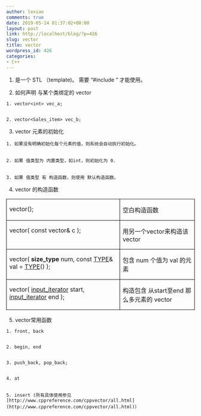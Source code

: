 ```yaml
---
author: lexiao
comments: true
date: 2019-05-14 01:37:02+00:00
layout: post
link: http://localhost/blog/?p=426
slug: vector
title: vector
wordpress_id: 426
categories:
- C++
---
```




  1. 是一个 STL （template)。 需要 “#include <vector>” 才能使用。


  2. 如何声明 与某个类绑定的 vector



    1. vector<int> vec_a;


    2. vector<Sales_item> vec_b; 


  3. vector 元素的初始化



    1. 如果没有明确初始化每个元素的值，则系统会自动执行初始化。


    2. 如果 值类型为 内置类型，如int，则初始化为 0.


    3. 如果 值类型 有 构造函数，则使用 默认构造函数。


  4. vector 的构造函数 
<table cellpadding="0" border="1" style="BORDER-RIGHT: medium none; BORDER-TOP: medium none; BORDER-LEFT: medium none; BORDER-BOTTOM: medium none; BORDER-COLLAPSE: collapse; mso-border-alt: solid windowtext .5pt; mso-yfti-tbllook: 480; mso-padding-alt: 0cm 5.4pt 0cm 5.4pt; mso-border-insideh: .5pt solid windowtext; mso-border-insidev: .5pt solid windowtext" cellspacing="0" >
<tbody >
<tr style="mso-yfti-irow: 0; mso-yfti-firstrow: yes" >

<td width="343" style="BORDER-RIGHT: windowtext 1pt solid; PADDING-RIGHT: 5.4pt; BORDER-TOP: windowtext 1pt solid; PADDING-LEFT: 5.4pt; PADDING-BOTTOM: 0cm; BORDER-LEFT: windowtext 1pt solid; WIDTH: 257.4pt; PADDING-TOP: 0cm; BORDER-BOTTOM: windowtext 1pt solid; BACKGROUND-COLOR: transparent; mso-border-alt: solid windowtext .5pt" valign="top" >





vector();

</td>

<td width="225" style="BORDER-RIGHT: windowtext 1pt solid; PADDING-RIGHT: 5.4pt; BORDER-TOP: windowtext 1pt solid; PADDING-LEFT: 5.4pt; PADDING-BOTTOM: 0cm; BORDER-LEFT: #ece9d8; WIDTH: 168.7pt; PADDING-TOP: 0cm; BORDER-BOTTOM: windowtext 1pt solid; BACKGROUND-COLOR: transparent; mso-border-alt: solid windowtext .5pt; mso-border-left-alt: solid windowtext .5pt" valign="top" >


空白构造函数

</td></tr>
<tr style="mso-yfti-irow: 1" >

<td width="343" style="BORDER-RIGHT: windowtext 1pt solid; PADDING-RIGHT: 5.4pt; BORDER-TOP: #ece9d8; PADDING-LEFT: 5.4pt; PADDING-BOTTOM: 0cm; BORDER-LEFT: windowtext 1pt solid; WIDTH: 257.4pt; PADDING-TOP: 0cm; BORDER-BOTTOM: windowtext 1pt solid; BACKGROUND-COLOR: transparent; mso-border-alt: solid windowtext .5pt; mso-border-top-alt: solid windowtext .5pt" valign="top" >





vector( const vector& c );

</td>

<td width="225" style="BORDER-RIGHT: windowtext 1pt solid; PADDING-RIGHT: 5.4pt; BORDER-TOP: #ece9d8; PADDING-LEFT: 5.4pt; PADDING-BOTTOM: 0cm; BORDER-LEFT: #ece9d8; WIDTH: 168.7pt; PADDING-TOP: 0cm; BORDER-BOTTOM: windowtext 1pt solid; BACKGROUND-COLOR: transparent; mso-border-alt: solid windowtext .5pt; mso-border-left-alt: solid windowtext .5pt; mso-border-top-alt: solid windowtext .5pt" valign="top" >


用另一个vector来构造该vector

</td></tr>
<tr style="mso-yfti-irow: 2" >

<td width="343" style="BORDER-RIGHT: windowtext 1pt solid; PADDING-RIGHT: 5.4pt; BORDER-TOP: #ece9d8; PADDING-LEFT: 5.4pt; PADDING-BOTTOM: 0cm; BORDER-LEFT: windowtext 1pt solid; WIDTH: 257.4pt; PADDING-TOP: 0cm; BORDER-BOTTOM: windowtext 1pt solid; BACKGROUND-COLOR: transparent; mso-border-alt: solid windowtext .5pt; mso-border-top-alt: solid windowtext .5pt" valign="top" >





vector( **size_type** num, const [TYPE](http://www.cppreference.com/containers.html)& val = [TYPE](http://www.cppreference.com/containers.html)() );

</td>

<td width="225" style="BORDER-RIGHT: windowtext 1pt solid; PADDING-RIGHT: 5.4pt; BORDER-TOP: #ece9d8; PADDING-LEFT: 5.4pt; PADDING-BOTTOM: 0cm; BORDER-LEFT: #ece9d8; WIDTH: 168.7pt; PADDING-TOP: 0cm; BORDER-BOTTOM: windowtext 1pt solid; BACKGROUND-COLOR: transparent; mso-border-alt: solid windowtext .5pt; mso-border-left-alt: solid windowtext .5pt; mso-border-top-alt: solid windowtext .5pt" valign="top" >


包含 num 个值为 val 的元素

</td></tr>
<tr style="mso-yfti-irow: 3; mso-yfti-lastrow: yes" >

<td width="343" style="BORDER-RIGHT: windowtext 1pt solid; PADDING-RIGHT: 5.4pt; BORDER-TOP: #ece9d8; PADDING-LEFT: 5.4pt; PADDING-BOTTOM: 0cm; BORDER-LEFT: windowtext 1pt solid; WIDTH: 257.4pt; PADDING-TOP: 0cm; BORDER-BOTTOM: windowtext 1pt solid; BACKGROUND-COLOR: transparent; mso-border-alt: solid windowtext .5pt; mso-border-top-alt: solid windowtext .5pt" valign="top" >


vector( [input_iterator](http://www.cppreference.com/iterators.html) start, [input_iterator](http://www.cppreference.com/iterators.html) end );

</td>

<td width="225" style="BORDER-RIGHT: windowtext 1pt solid; PADDING-RIGHT: 5.4pt; BORDER-TOP: #ece9d8; PADDING-LEFT: 5.4pt; PADDING-BOTTOM: 0cm; BORDER-LEFT: #ece9d8; WIDTH: 168.7pt; PADDING-TOP: 0cm; BORDER-BOTTOM: windowtext 1pt solid; BACKGROUND-COLOR: transparent; mso-border-alt: solid windowtext .5pt; mso-border-left-alt: solid windowtext .5pt; mso-border-top-alt: solid windowtext .5pt" valign="top" >


构造包含 从start至end 那么多元素的 vector

</td></tr></tbody></table>


  5. vector常用函数



    1. front, back


    2. begin, end


    3. push_back, pop_back;


    4. at


    5. insert (所有具体使用参见 [http://www.cppreference.com/cppvector/all.html](http://www.cppreference.com/cppvector/all.html)）


